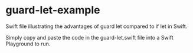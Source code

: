 # guard-let-example
Swift file illustrating the advantages of guard let compared to if let in Swift.

Simply copy and paste the code in the guard-let.swift file into a Swift Playground to run.

